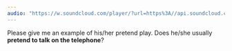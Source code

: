 ```yaml
---
audio: "https://w.soundcloud.com/player/?url=https%3A//api.soundcloud.com/tracks/1472785129%3Fsecret_token%3Ds-DqwA3xtNiQi&color=%23ff5500&auto_play=true&hide_related=false&show_comments=true&show_user=true&show_reposts=false&show_teaser=true&visual=true"
---
```


Please give me an example of his/her pretend play. Does he/she usually <strong>pretend to talk on the telephone</strong>?
